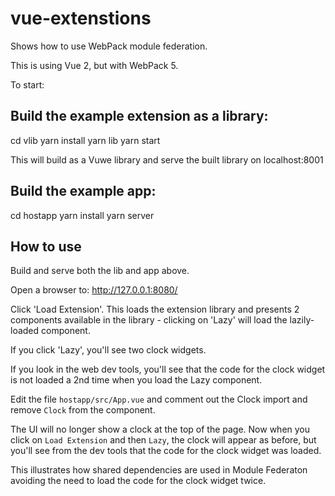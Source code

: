 # vue-extenstions

Shows how to use WebPack module federation.

This is using Vue 2, but with WebPack 5.

To start:


## Build the example extension as a library:

cd vlib
yarn install
yarn lib
yarn start

This will build as a Vuwe library and serve the built library on localhost:8001

## Build the example app:

cd hostapp
yarn install
yarn server

## How to use

Build and serve both the lib and app above.

Open a browser to: http://127.0.0.1:8080/

Click 'Load Extension'. This loads the extension library and presents 2 components available in the library - clicking on 'Lazy' will load the lazily-loaded component.

If you click 'Lazy', you'll see two clock widgets.

If you look in the web dev tools, you'll see that the code for the clock widget is not loaded a 2nd time when you load the Lazy component.

Edit the file `hostapp/src/App.vue` and comment out the Clock import and remove `Clock` from the component.

The UI will no longer show a clock at the top of the page. Now when you click on `Load Extension` and then `Lazy`, the clock will appear as before, but you'll see from the dev tools that the code for the clock widget was loaded.

This illustrates how shared dependencies are used in Module Federaton avoiding the need to load the code for the clock widget twice.





